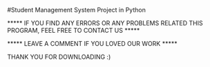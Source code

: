 #Student Management System Project in Python




***** IF YOU FIND ANY ERRORS OR ANY PROBLEMS RELATED THIS PROGRAM, FEEL FREE TO CONTACT US *****  


***** LEAVE A COMMENT IF YOU LOVED OUR WORK *****







THANK YOU FOR DOWNLOADING :) 
